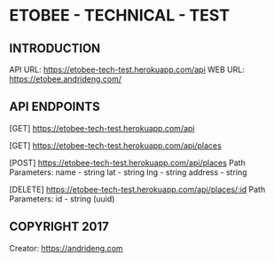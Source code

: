 # ETOBEE - TECHNICAL - TEST

## INTRODUCTION

API URL: https://etobee-tech-test.herokuapp.com/api
WEB URL: https://etobee.andrideng.com/

## API ENDPOINTS

[GET] https://etobee-tech-test.herokuapp.com/api

[GET] https://etobee-tech-test.herokuapp.com/api/places

[POST] https://etobee-tech-test.herokuapp.com/api/places
Path Parameters:
name    - string 
lat     - string
lng     - string
address - string

[DELETE] https://etobee-tech-test.herokuapp.com/api/places/:id
Path Parameters:
id    - string (uuid)

## COPYRIGHT 2017

Creator: https://andrideng.com